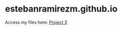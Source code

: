 # estebanramirezm.github.io
Access my files here:
[Project 3](https://estebanramirezm.github.io/chapter3/project3/default.html)

